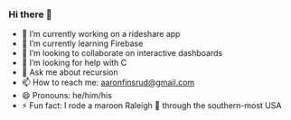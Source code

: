 ### Hi there 👋
- 🔭 I’m currently working on a rideshare app
- 🌱 I’m currently learning Firebase
- 🤝 I’m looking to collaborate on interactive dashboards
- 🤔 I’m looking for help with C
- 💬 Ask me about recursion
- 📫 How to reach me: [aaronfinsrud@gmail.com](mailto:aaronfinsrud@gmail.com)
- 😄 Pronouns: he/him/his
- ⚡ Fun fact: I rode a maroon Raleigh 🚴 through the southern-most USA
